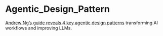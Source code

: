 # Agentic_Design_Pattern

[Andrew Ng’s guide reveals 4 key agentic design patterns](https://www.deeplearning.ai/the-batch/how-agents-can-improve-llm-performance/) transforming AI workflows and improving LLMs.